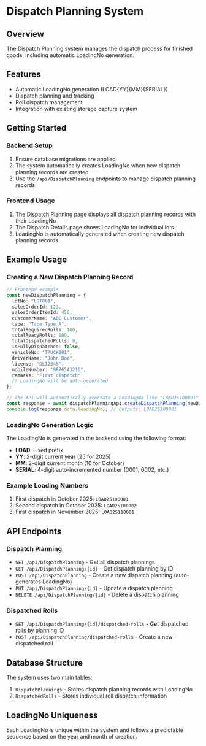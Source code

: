 # Dispatch Planning System

## Overview
The Dispatch Planning system manages the dispatch process for finished goods, including automatic LoadingNo generation.

## Features
- Automatic LoadingNo generation (LOAD{YY}{MM}{SERIAL})
- Dispatch planning and tracking
- Roll dispatch management
- Integration with existing storage capture system

## Getting Started

### Backend Setup
1. Ensure database migrations are applied
2. The system automatically creates LoadingNo when new dispatch planning records are created
3. Use the `/api/DispatchPlanning` endpoints to manage dispatch planning records

### Frontend Usage
1. The Dispatch Planning page displays all dispatch planning records with their LoadingNo
2. The Dispatch Details page shows LoadingNo for individual lots
3. LoadingNo is automatically generated when creating new dispatch planning records

## Example Usage

### Creating a New Dispatch Planning Record
```typescript
// Frontend example
const newDispatchPlanning = {
  lotNo: "LOT001",
  salesOrderId: 123,
  salesOrderItemId: 456,
  customerName: "ABC Customer",
  tape: "Tape Type A",
  totalRequiredRolls: 100,
  totalReadyRolls: 100,
  totalDispatchedRolls: 0,
  isFullyDispatched: false,
  vehicleNo: "TRUCK001",
  driverName: "John Doe",
  license: "DL12345",
  mobileNumber: "9876543210",
  remarks: "First dispatch"
  // LoadingNo will be auto-generated
};

// The API will automatically generate a LoadingNo like "LOAD25100001"
const response = await dispatchPlanningApi.createDispatchPlanning(newDispatchPlanning);
console.log(response.data.loadingNo); // Outputs: LOAD25100001
```

### LoadingNo Generation Logic
The LoadingNo is generated in the backend using the following format:
- **LOAD**: Fixed prefix
- **YY**: 2-digit current year (25 for 2025)
- **MM**: 2-digit current month (10 for October)
- **SERIAL**: 4-digit auto-incremented number (0001, 0002, etc.)

### Example Loading Numbers
1. First dispatch in October 2025: `LOAD25100001`
2. Second dispatch in October 2025: `LOAD25100002`
3. First dispatch in November 2025: `LOAD25110001`

## API Endpoints

### Dispatch Planning
- `GET /api/DispatchPlanning` - Get all dispatch plannings
- `GET /api/DispatchPlanning/{id}` - Get dispatch planning by ID
- `POST /api/DispatchPlanning` - Create a new dispatch planning (auto-generates LoadingNo)
- `PUT /api/DispatchPlanning/{id}` - Update a dispatch planning
- `DELETE /api/DispatchPlanning/{id}` - Delete a dispatch planning

### Dispatched Rolls
- `GET /api/DispatchPlanning/{id}/dispatched-rolls` - Get dispatched rolls by planning ID
- `POST /api/DispatchPlanning/dispatched-rolls` - Create a new dispatched roll

## Database Structure
The system uses two main tables:
1. `DispatchPlannings` - Stores dispatch planning records with LoadingNo
2. `DispatchedRolls` - Stores individual roll dispatch information

## LoadingNo Uniqueness
Each LoadingNo is unique within the system and follows a predictable sequence based on the year and month of creation.